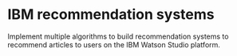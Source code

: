 # IBM recommendation systems
 Implement multiple algorithms to build recommendation systems to recommend articles to users on the IBM Watson Studio platform. 
